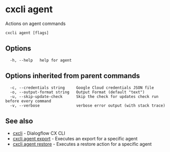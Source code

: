 # cxcli agent

Actions on agent commands

```
cxcli agent [flags]
```

## Options

```
  -h, --help   help for agent
```

## Options inherited from parent commands

```
  -c, --credentials string     Google Cloud credentials JSON file
  -o, --output-format string   Output Format (default "text")
  -u, --skip-update-check      Skip the check for updates check run before every command
  -v, --verbose                verbose error output (with stack trace)
```

## See also

* [cxcli](/cmd/cxcli/)	 - Dialogflow CX CLI
* [cxcli agent export](/cmd/cxcli_agent_export/)	 - Executes an export for a specific agent
* [cxcli agent restore](/cmd/cxcli_agent_restore/)	 - Executes a restore action for a specific agent

